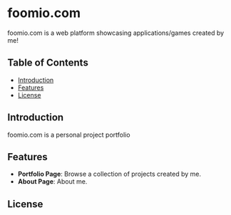 # foomio.com

foomio.com is a web platform showcasing applications/games created by me!

## Table of Contents
- [Introduction](#introduction)
- [Features](#features)
- [License](#license)

## Introduction
foomio.com is a personal project portfolio

## Features
- **Portfolio Page**: Browse a collection of projects created by me.
- **About Page**: About me.


## License
